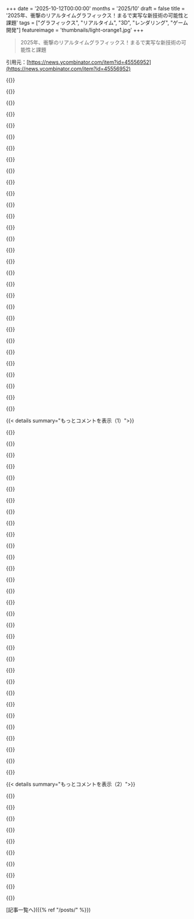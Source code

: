 +++
date = '2025-10-12T00:00:00'
months = '2025/10'
draft = false
title = '2025年、衝撃のリアルタイムグラフィックス！まるで実写な新技術の可能性と課題'
tags = ["グラフィックス", "リアルタイム", "3D", "レンダリング", "ゲーム開発"]
featureimage = 'thumbnails/light-orange1.jpg'
+++

> 2025年、衝撃のリアルタイムグラフィックス！まるで実写な新技術の可能性と課題

引用元：[https://news.ycombinator.com/item?id=45556952](https://news.ycombinator.com/item?id=45556952)




{{<matomeQuote body="このスズメバチのCG、マジで今まで見た中で一番すごい！まるでマクロ撮影写真みたいだし、リアルタイムレンダリングってのがヤバいね。PS6の議論が前にあったけど、ゲーム開発に関わってたら、こんなアセットをどう取り入れるか真剣に考えるだろうな。" userName="fidotron" createdAt="2025/10/12 14:22:51" color="#ff33a1">}}




{{<matomeQuote body="Gaussian splatsは普通のゲームに必要な柔軟性がないね。PBRじゃないからライティングがハードコードされがちだし、リギングも編集もかなり難しい。単体で何かを視覚化するにはいいけど、シーン構築には向かないよ。" userName="redox99" createdAt="2025/10/12 15:03:47" color="#785bff">}}




{{<matomeQuote body="みんなPBR特性の回復、リギング、編集に取り組んでて、時間と共になんとかなると思うよ。今すぐ大規模プロジェクトには使わないけど、数年後にはいけるかも。でも、Gaussian splatsの真の問題はGIだね。GIとPBRの色を分けても、GIがどこから来たのか、新しいライティングでどう再計算するのか全く分からない。" userName="jtolmar" createdAt="2025/10/12 16:01:58" color="#ff5c5c">}}




{{<matomeQuote body="GIの問題に果敢に取り組んでる人たちもいるよ！https://arxiv.org/abs/2410.02619" userName="btown" createdAt="2025/10/12 22:37:33" color="#ff5c5c">}}




{{<matomeQuote body="すごいね！<br>それと、アブストラクトの下に隠れてて見逃しやすいけど、論文のプロジェクトページのリンクはこちらだよ: https://stopaimme.github.io/GI-GS-site/" userName="vanderZwan" createdAt="2025/10/13 00:14:18" color="#ff5733">}}




{{<matomeQuote body="アニメーションがないのはかなり大きな障壁だね。でも、この技術はビデオクリップは扱える。複数の記録されたポーズをブレンドするみたいな、ブレンドシェイプ風のアニメーションができるかどうか気になるな。" userName="jayd16" createdAt="2025/10/12 15:13:15" color="#ff5c5c">}}




{{<matomeQuote body="初期3Dエンジンや16ビットの2Dゲームはみんな“Canned Animation”だったよね。リアルなIKリギングを使った初期の例だと『Half-Life』が思い浮かぶけど、『Unreal 1』は違ったな。" userName="kridsdale1" createdAt="2025/10/13 04:43:58" color="">}}




{{<matomeQuote body="『Half-Life』はFK (フォワードキネマティクス) だね。IKは『HL2』で導入されたと思う（確証はないけど）。" userName="redox99" createdAt="2025/10/13 11:47:55" color="">}}




{{<matomeQuote body="『HL2』でさえ、ほとんどは普通のFKアニメーションだよ。IKが使われるのは、斜面で足が地面にちゃんとつくようにするとか、限られたケースだけだね。" userName="account42" createdAt="2025/10/13 12:24:38" color="#38d3d3">}}




{{<matomeQuote body="現代のゲームでも同じだね。IKは微調整やプロシージャルな処理に使うけど、他はFKだよ。もちろんオーサリング中はIKも使われるけどさ。" userName="redox99" createdAt="2025/10/13 17:17:31" color="#45d325">}}




{{<matomeQuote body="次の拡張と追加パラメータが必要になるだろうけど、AAA級のアセットは、数年前から凝った照明リグ付きカメラでシェーダーを作ってるよ。" userName="fidotron" createdAt="2025/10/12 15:32:55" color="#45d325">}}




{{<matomeQuote body="すごく良いじゃん。でもウェブサイトのフィードバックだけど、黒い文字に暗い灰色の背景ってどうなの？リーダーモードを使わざるを得なかったよ。" userName="iamflimflam1" createdAt="2025/10/12 13:34:24" color="">}}




{{<matomeQuote body="ページの彩度のせいで、手前に何かハイライトされてて見えないのかと思ったよ。ページ全体が「背景」として陰ってるみたいだった。" userName="sethammons" createdAt="2025/10/12 21:36:17" color="">}}




{{<matomeQuote body="君とは逆の経験だな。このウェブサイトは、メガネをかけてもエッジがぼやけずにハッキリ読める数少ないサイトの一つだよ。" userName="kaptainscarlet" createdAt="2025/10/12 15:35:21" color="">}}




{{<matomeQuote body="なら、スクリーンの明るさを下げるべきだね。明らかに明るすぎだよ。これは客観的に見て、コントラストに関するアクセシビリティガイドラインに違反してる。" userName="crazygringo" createdAt="2025/10/12 17:28:14" color="">}}




{{<matomeQuote body="だよね。ボディ要素の背景色を#767676にしてみてよ。どれだけ良くなるか分かるからさ。" userName="wittjeff" createdAt="2025/10/13 02:46:40" color="#38d3d3">}}




{{<matomeQuote body="うん。すごく明るさを低くしても自分には問題ないよ。リーダーモードの良いところは、それが使えない人たちにとって常に逃げ道があるってことだよね。" userName="Waterluvian" createdAt="2025/10/12 19:36:18" color="">}}




{{<matomeQuote body="これはすごいね！マクロ写真とGaussian splattingを組み合わせるなんて考えもしなかったよ。これをフリーカルチャーファイル（CC BY）として公開してくれて本当にありがとう！" userName="1gn15" createdAt="2025/10/12 12:11:55" color="#785bff">}}




{{<matomeQuote body="Gaussian Splattingがハエの虹色の反射をどう表現してるか気になるな。反射面がちゃんと反射して見えるのは不思議。なんかすごい裏技でもあるのかな？それとも俺が何か誤解してる？" userName="etskinner" createdAt="2025/10/12 12:21:04" color="#785bff">}}




{{<matomeQuote body="Gaussian Splattingの色は視点に依存してるから、ライティングが固定されてて、3Dアニメーションには直接使えないんだよね。モデルに近づきすぎると、一部が透明に見えたりすることもあるよ。鏡もただの反転した映像で、通り抜けられるし。" userName="ricardobeat" createdAt="2025/10/12 14:25:46" color="#ff5733">}}




{{<matomeQuote body="Gaussian Splatを従来の3Dモデルに変換するとき、視点による色の変化をマテリアル設定に活かせそうじゃん。例えば、視点によって色が大きく変わる小さなボリュームの塊があったら、それを滑らかな反射面として扱える、みたいなね。" userName="blincoln" createdAt="2025/10/12 15:20:14" color="#38d3d3">}}




{{<matomeQuote body="Gaussian Splatは、ポリゴンモデルに簡単に変換できないんだ。このぼやけたSplatで表現するってのが画期的なんだよ。" userName="ricardobeat" createdAt="2025/10/12 21:20:41" color="#785bff">}}




{{<matomeQuote body="Gaussian Splatsって、視線方向で色が変わる成分を持てるんだ。これはSpherical Harmonicsで実装されてて、そのコンポーネント数が少ないと反射の変化がゆっくりで滑らかになっちゃって、全体的にぼやけるらしいよ。" userName="Klaus23" createdAt="2025/10/12 12:52:11" color="#45d325">}}




{{<matomeQuote body="記事に「Gaussian splatはぼやけた楕円体で、それぞれ視点依存の色を持つ」って書いてあるけど、これで説明つくのかな？" userName="abainbridge" createdAt="2025/10/12 12:44:12" color="">}}




{{<matomeQuote body="ここを見てみて、「View-dependant colors with SH」ってセクションがあるよ！<br>https://towardsdatascience.com/a-comprehensive-overview-of-g..." userName="meindnoch" createdAt="2025/10/12 15:08:26" color="#ff5c5c">}}




{{<matomeQuote body="焦点距離に依存するGaussian Splatsをフィッティングする研究ってないのかな？生の、スタックされてないショットから、ボケをモデリングして、シャープなモデルを返す方法みたいなの。" userName="Scene_Cast2" createdAt="2025/10/12 12:18:35" color="#785bff">}}




{{<matomeQuote body="この分野、いくつかグループが研究してるよ！<br>https://dof-gs.github.io/<br>https://dof-gaussian.github.io/" userName="yorwba" createdAt="2025/10/12 13:01:45" color="#785bff">}}




{{<matomeQuote body="リンクありがとう！でも、それがベストなアプローチかはまだ微妙だな。マクロ撮影でブレブレの画像からSfMするの、どれくらいうまくいくかわかんないし、画像ももっと必要になりそう。結局、フォーカススタッキングに戻っちゃう気がするんだよね。" userName="danybittel" createdAt="2025/10/12 13:51:56" color="#ff33a1">}}




{{<matomeQuote body="この論文はSfMから始まるパイプラインを説明してるけど、SfMの課題はカメラの位置や向きを正確に測ったり、画像の焦点領域を使ったりして解決できるかもね。全体的に見ると、end-to-end model pipelinesを構築する長い道のりって感じだ。専門的なアルゴリズムと統一されたニューラルパイプライン、どっちがいいか、情報共有のメリットで決まるんだと思うよ。" userName="pbronez" createdAt="2025/10/12 14:24:50" color="#ff5733">}}




{{<matomeQuote body="SfMにはカメラのintrinsic（レンズ、センサーサイズ）やextrinsic（位置、回転）を入れられるけど、回転はsubpixel accuracyで測るのが難しいんだよね。位置は初期推定には使えるけど、個人的には手間と合わないって感じだったな。画像がしっかり追跡できるなら、extrinsicなしでも十分正確な追跡ができるよ。" userName="danybittel" createdAt="2025/10/13 04:46:29" color="#45d325">}}




{{< details summary="もっとコメントを表示（1）">}}

{{<matomeQuote body="Exquisite Creatures Revealedのアーティストとコラボできたらすごいだろうね！彼は色やiridescent effectsを際立たせる方法で昆虫を展示してて、その展示にはめちゃくちゃ感動したんだ。アーティストのサイトはここだよ：https://christophermarley.com/" userName="jchanimal" createdAt="2025/10/12 17:45:10" color="#785bff">}}




{{<matomeQuote body="Stars/NoooNが486で23,806トライアングルをリアルタイムレンダリングしてたのと比べると、かなりの進歩だね！当時の映像はこれだよ：https://youtu.be/wEiBxHOGYps" userName="smokel" createdAt="2025/10/12 11:41:13" color="#ff5c5c">}}




{{<matomeQuote body="あれっていつ作られたの？YouTube動画は14年前だけど、感覚的にはもっと古い気がするね。" userName="pbronez" createdAt="2025/10/12 14:30:47" color="">}}




{{<matomeQuote body="1995年だよ。" userName="ku1ik" createdAt="2025/10/12 15:01:50" color="">}}




{{<matomeQuote body="インタラクティブな回転デモが、スマホのブラウザでリアルタイムで動くなんてすごいね！Gaussian Splatsはレンダリング自体はそこまで重くないけど、computeが大変なんだろうな。" userName="Aardwolf" createdAt="2025/10/12 14:03:35" color="#ff5c5c">}}




{{<matomeQuote body="ファイルサイズが小さいのが本当にすごいね！最近の4D Splatsは動くシーンを動き回れるんだけど、あれでも数MBなんだ。今の技術の小ささには驚かされるよ。" userName="gdubs" createdAt="2025/10/12 17:19:23" color="#45d325">}}




{{<matomeQuote body="この技術、最近「The Matrix」を再訪するのに使われたんだって！これを見てみてよ：https://www.youtube.com/watch?v=iq5JaG53dho&t=1412" userName="tobwen" createdAt="2025/10/12 14:52:59" color="#ff5c5c">}}




{{<matomeQuote body="この3D、モバイルだと全然使えないのは残念だね。orbit modeで触るとsouthern pole viewに固定されちゃって、どう回そうとしてもめちゃくちゃ動き回るんだよ。" userName="iandanforth" createdAt="2025/10/12 16:22:53" color="#785bff">}}




{{<matomeQuote body="やあ、PlayCanvasの開発者だけど、どのスマホ/デバイスを使ってる？バグかもしれないよ（シャレじゃないよ）。" userName="slimbuck" createdAt="2025/10/12 16:49:44" color="#ff33a1">}}




{{<matomeQuote body="俺もAndroid 14のFennec F-Droid 143.0.3 (Firefox)で同じこと起きてるよ。" userName="miclill" createdAt="2025/10/12 18:13:44" color="#45d325">}}




{{<matomeQuote body="了解、確認してくれてありがとう。Firefox関連の問題みたいだね。なるべく早く修正するよ！" userName="slimbuck" createdAt="2025/10/12 18:15:11" color="#38d3d3">}}




{{<matomeQuote body="Fennec F-Droidでも同じ問題に遭遇してる。" userName="uneekname" createdAt="2025/10/12 21:14:13" color="">}}




{{<matomeQuote body="俺もFirefoxだからバグがない状態でどう動くか見れないんだけど、モバイルでGaussian Splatsを操作するならScaniverseアプリが最高だよって言いたかっただけ。UXが本当に素晴らしいからね。" userName="OrangeMusic" createdAt="2025/10/13 16:52:51" color="#ff5c5c">}}




{{<matomeQuote body="俺のiPhone 12、iOS 18.6.2とFirefox 143.2 (62218)では問題ないよ。" userName="Moosdijk" createdAt="2025/10/12 20:19:37" color="#ff5733">}}




{{<matomeQuote body="ズームインすると軌道感度がちょっと高すぎるね。他の人が言ってたみたいにモデルが制御不能になっちゃうことがある。でも、まだ何とか操作できるよ。ただすごく敏感なだけ。" userName="Moosdijk" createdAt="2025/10/12 20:21:13" color="#45d325">}}




{{<matomeQuote body="これ大好き！<br>https://superspl.at/view?id=ac0acb0e<br>これは名前が間違ってると思うな。" userName="bix6" createdAt="2025/10/12 15:05:39" color="#38d3d3">}}




{{<matomeQuote body="指摘してくれてありがとう、直したよ。" userName="danybittel" createdAt="2025/10/12 15:12:46" color="#ff33a1">}}




{{<matomeQuote body="結果が信じられないくらいクリーンだね！羽根とか花も面白そう。<br>だけど、暗いグレーの背景に黒いテキストはほとんど読めないよ。リーダーモードを使ったもん。" userName="mkl" createdAt="2025/10/12 12:08:28" color="#45d325">}}




{{<matomeQuote body="これだけ少ない機材と労力でこの結果はすごいね。もっと良い機材（Sony a7rV、100mm 1.4x macro）と多くのフレームを使ったら、どんなものができるんだろう？ウェブ版は容量の関係で詳細が削られてるだろうし、VR headsetで見たら最高だろうね。" userName="zokier" createdAt="2025/10/12 13:09:49" color="#ff5c5c">}}




{{<matomeQuote body="モデルはブラウザで見れるよ！<br>https://superspl.at/view?id=1eacd61c ハチ！<br>https://superspl.at/view?id=23a16d0e ハエ！" userName="singularity2001" createdAt="2025/10/13 07:14:54" color="#45d325">}}




{{<matomeQuote body="本当にすごい結果だね。フォーカススタッキングじゃなくてLytro Illumを使えば、一回の撮影で全アングルを撮れるのかな？でもLytro Illumの解像度って十分なの？" userName="blincoln" createdAt="2025/10/12 15:08:28" color="#ff5733">}}




{{<matomeQuote body="それができたら超すごいね。パッと見じゃ何でできないのか分からないから、ちょっと詳しく調べてみるよ。教えてくれてありがとう！" userName="danybittel" createdAt="2025/10/12 15:21:22" color="#ff5c5c">}}




{{<matomeQuote body="マクロ撮影の被写界深度が浅すぎると、処理がうまくいかないんだってね。ぼやけた写真を入れると、モデルもぼやけるらしい。カメラの焦点深度を直接モデル化できるはずだけど、普通のソフトウェアじゃやらないのかな？でも、色んな焦点で何枚か画像は必要そうだね。" userName="petters" createdAt="2025/10/12 18:33:32" color="#38d3d3">}}




{{<matomeQuote body="これ、うちのDrosophila lab（ショウジョウバエ研究室）には最高に役立ちそう！" userName="Feuilles_Mortes" createdAt="2025/10/12 12:40:39" color="">}}




{{<matomeQuote body="Triangle splattingがこの分野を大改革すると思う？誰か知ってる人いる？<br>https://trianglesplatting2.github.io/trianglesplatting2/" userName="singularity2001" createdAt="2025/10/13 07:25:52" color="#38d3d3">}}




{{<matomeQuote body="すごい仕事だね！全部オンラインで見れるのが特に良いよ。マルハナバチが一番お気に入り！もふもふしてて可愛い。" userName="hmry" createdAt="2025/10/12 11:21:21" color="#ff5733">}}




{{<matomeQuote body="昆虫の皮膚とか殻の細かいディテールがめちゃくちゃすごいね。どんな計算ハードウェアを使って、どれくらいの時間でできたのか知りたいな。" userName="kreelman" createdAt="2025/10/12 11:26:21" color="#ff5733">}}




{{<matomeQuote body="そんなにすごい機材は使ってないよ。PostshotにはNVIDIA cardが必要だけど、俺は3060Tiを使ってる。昆虫1匹で約500万splatsだと、高品質でトレーニングに3時間くらいかかるかな。" userName="danybittel" createdAt="2025/10/12 11:36:59" color="#38d3d3">}}




{{<matomeQuote body="ピンホールレンズと高光量・長時間露光を使えば、シャープなフォーカスで余計な処理を減らせるかもね。彼は小絞りで撮影したって言ってたけど、それだと回折効果が出ちゃうし、ピンホールだとさらに悪くなる可能性もあるかも。" userName="cma" createdAt="2025/10/12 21:03:22" color="#785bff">}}




{{<matomeQuote body="全部お互いに影響し合うんだよね。光を増やせば、Speedlightのリサイクルタイムが長くなるか、ISOを上げてノイズが増える。Speedlightだと長時間露光は無理だし、定常光を使っても物がブレたりするデメリットがあるな。" userName="danybittel" createdAt="2025/10/13 04:52:42" color="#ff5733">}}

{{</details>}}




{{< details summary="もっとコメントを表示（2）">}}

{{<matomeQuote body="すごい！めちゃくちゃクールだね。でも、マルハナバチに”ゴーストの足”みたいなのが見えたんだけど、ああいうアーティファクトってどうやって起きるの？" userName="cssinate" createdAt="2025/10/12 13:21:27" color="#ff5733">}}




{{<matomeQuote body="あのマルハナバチは僕の最初の試みで、トラッキングがうまくいかなくてゴーストが出ちゃったんだ。他のやつもゴーストがあるんだけど、それは撮影中に昆虫の一部が動いたときに起きるんだよね（撮影には4時間かかる）。昆虫はしばらくすると乾燥してボロボロになるんだ。" userName="danybittel" createdAt="2025/10/12 15:33:46" color="#38d3d3">}}




{{<matomeQuote body="君の流体シミュレーション、マジでかっこよかったよ。" userName="stuckkeys" createdAt="2025/10/12 19:34:29" color="">}}




{{<matomeQuote body="Gaussian Splatsの利点がまだよく分からないんだよね。なんで三角形より優れてるの？" userName="whiterook6" createdAt="2025/10/12 21:02:23" color="">}}




{{<matomeQuote body="Gaussian Splatsは微分可能だから、レンダリング関数の逆関数を勾配降下法で解いて、画像ベースのレンダリングができるんだよ。" userName="poslathian" createdAt="2025/10/12 22:10:03" color="#38d3d3">}}




{{<matomeQuote body="僕は専門家じゃないし、まだSplatsを使ったことはないんだけど、超シャープなエッジの三角形とは違って、毛皮や雲みたいな複雑な透明で柔らかい現象を表現できるって理解してるよ。Splatsは視点に依存するスペキュラリティも限られた範囲で表現できるみたいだけど、ダイナミックじゃなくてシーンの形状や光源の変化には対応しにくいんだよね。それでも、照明に関してもっと色々なことができる、楽しい研究プロジェクトになりそうだ！" userName="danwills" createdAt="2025/10/13 09:34:33" color="#ff5733">}}




{{<matomeQuote body="Gaussian Splatsと三角形は、根本的に比較するものではないんだよ。基本的には点群データと三角形を比較してるようなものだね。従来のパイプラインでは、たぶん三角形が画像をレンダリングするのに使われてるよ。" userName="jayd16" createdAt="2025/10/12 22:12:14" color="#ff5733">}}




{{<matomeQuote body="たぶんGaussian Splatsはもっとシンプルなプリミティブなんだと思う。ぼかしや色、角度は3Dジオメトリより単純だから、ニューラルネットワークの数学みたいに、最小限の次元を持つ他のすごく低レベルなプリミティブと連携したり考えたりするのに、より適してるんじゃないかな。正直、当てずっぽうな答えだけど、もっと詳しい人がちゃんとした答えをくれるかもね。" userName="patcon" createdAt="2025/10/12 21:06:51" color="#45d325">}}




{{<matomeQuote body="教育分野でのビジュアライゼーションにGSを使うのは、すごく良い使い方だよね！新しいリアルタイムグラフィックス技術が、学ぶことをもっと面白くするかも。" userName="arduinomancer" createdAt="2025/10/12 16:08:03" color="">}}

{{</details>}}



[記事一覧へ]({{% ref "/posts/" %}})
